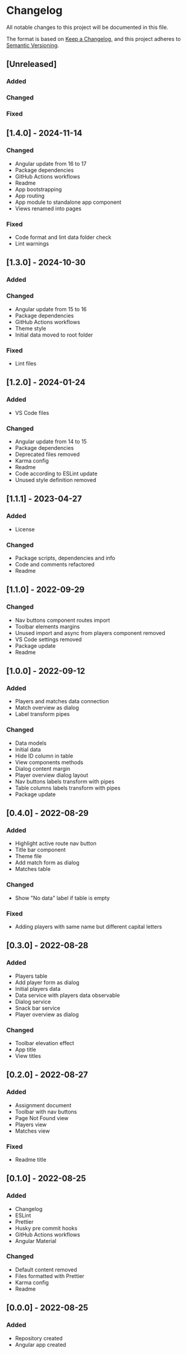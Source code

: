 # Changelog
All notable changes to this project will be documented in this file.

The format is based on [Keep a Changelog](https://keepachangelog.com/en/1.0.0/),
and this project adheres to [Semantic Versioning](https://semver.org/spec/v2.0.0.html).

## [Unreleased]
### Added
### Changed
### Fixed

## [1.4.0] - 2024-11-14
### Changed
- Angular update from 16 to 17
- Package dependencies
- GitHub Actions workflows
- Readme
- App bootstrapping
- App routing
- App module to standalone app component
- Views renamed into pages
### Fixed
- Code format and lint data folder check
- Lint warnings

## [1.3.0] - 2024-10-30
### Added
### Changed
- Angular update from 15 to 16
- Package dependencies
- GitHub Actions workflows
- Theme style
- Initial data moved to root folder
### Fixed
- Lint files

## [1.2.0] - 2024-01-24
### Added
- VS Code files
### Changed
- Angular update from 14 to 15
- Package dependencies
- Deprecated files removed
- Karma config
- Readme
- Code according to ESLint update
- Unused style definition removed

## [1.1.1] - 2023-04-27
### Added
- License
### Changed
- Package scripts, dependencies and info
- Code and comments refactored
- Readme

## [1.1.0] - 2022-09-29
### Changed
- Nav buttons component routes import
- Toolbar elements margins
- Unused import and async from players component removed
- VS Code settings removed
- Package update
- Readme

## [1.0.0] - 2022-09-12
### Added
- Players and matches data connection
- Match overview as dialog
- Label transform pipes
### Changed
- Data models
- Initial data
- Hide ID column in table
- View components methods
- Dialog content margin
- Player overview dialog layout
- Nav buttons labels transform with pipes
- Table columns labels transform with pipes
- Package update

## [0.4.0] - 2022-08-29
### Added
- Highlight active route nav button
- Title bar component
- Theme file
- Add match form as dialog
- Matches table
### Changed
- Show "No data" label if table is empty
### Fixed
- Adding players with same name but different capital letters

## [0.3.0] - 2022-08-28
### Added
- Players table
- Add player form as dialog
- Initial players data
- Data service with players data observable
- Dialog service
- Snack bar service
- Player overview as dialog
### Changed
- Toolbar elevation effect
- App title
- View titles

## [0.2.0] - 2022-08-27
### Added
- Assignment document
- Toolbar with nav buttons
- Page Not Found view
- Players view
- Matches view
### Fixed
- Readme title

## [0.1.0] - 2022-08-25
### Added
- Changelog
- ESLint
- Prettier
- Husky pre commit hooks
- GitHub Actions workflows
- Angular Material
### Changed
- Default content removed
- Files formatted with Prettier
- Karma config
- Readme

## [0.0.0] - 2022-08-25
### Added
- Repository created
- Angular app created
